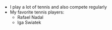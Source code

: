 * I play a lot of tennis and also compete regularly
* My favorite tennis players:
  * Rafael Nadal
  * Iga Swiatek
